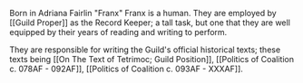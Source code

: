Born in Adriana Fairlin "Franx" Franx is a human. They are employed by [[Guild Proper]] as the Record Keeper; a tall task, but one that they are well equipped by their years of reading and writing to perform.

They are responsible for writing the Guild's official historical texts; these texts being [[On The Text of Tetrimoc; Guild Position]], [[Politics of Coalition c. 078AF - 092AF]], [[Politics of Coalition c. 093AF - XXXAF]].